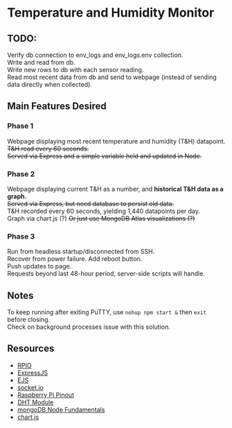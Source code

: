 # Temperature and Humidity Monitor

## TODO:
Verify db connection to env_logs and env_logs.env collection.  
Write and read from db.  
Write new rows to db with each sensor reading.  
Read most recent data from db and send to webpage (instead of sending data directly when collected).  

## Main Features Desired

### Phase 1
Webpage displaying most recent temperature and humidity (T&H) datapoint.  
~~T&H read every 60 seconds.~~  
~~Served via Express and a simple variable held and updated in Node.~~  

### Phase 2
Webpage displaying current T&H as a number, and **historical T&H data as a graph.**  
~~Served via Express, but need database to persist old data.~~  
T&H recorded every 60 seconds, yielding 1,440 datapoints per day.  
Graph via chart.js (?) ~~Or just use MongoDB Atlas visualizations (?)~~  

### Phase 3
Run from headless startup/disconnected from SSH.  
Recover from power failure. 
Add reboot button.  
Push updates to page.  
Requests beyond last 48-hour period, server-side scripts will handle.  

## Notes
To keep running after exiting PuTTY, use `nohup npm start &` then `exit` before closing.  
Check on background processes issue with this solution.

## Resources
* [RPIO](https://www.npmjs.com/package/rpio)  
* [ExpressJS](https://expressjs.com/)  
* [EJS](https://ejs.co/)  
* [socket.io](https://socket.io/)  
* [Raspberry Pi Pinout](https://pinout.xyz/)  
* [DHT Module](https://github.com/momenso/node-dht-sensor)  
* [mongoDB Node Fundamentals](https://docs.mongodb.com/drivers/node/fundamentals)  
* [chart.js](https://www.chartjs.org)  